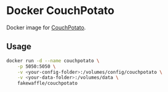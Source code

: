 # Docker CouchPotato

Docker image for [CouchPotato](https://couchpota.to/).

## Usage

```bash
docker run -d --name couchpotato \
    -p 5050:5050 \
    -v <your-config-folder>:/volumes/config/couchpotato \
    -v <your-data-folder>:/volumes/data \
    fakewaffle/couchpotato
```
